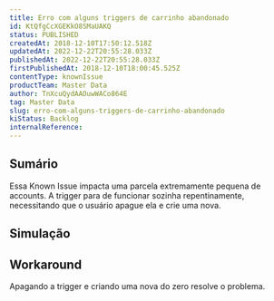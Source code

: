 ```yaml
---
title: Erro com alguns triggers de carrinho abandonado
id: KtQfgCcXGEKkO8SMaUAKQ
status: PUBLISHED
createdAt: 2018-12-10T17:50:12.518Z
updatedAt: 2022-12-22T20:55:28.033Z
publishedAt: 2022-12-22T20:55:28.033Z
firstPublishedAt: 2018-12-10T18:00:45.525Z
contentType: knownIssue
productTeam: Master Data
author: TnXcuQydAAOuwWACo864E
tag: Master Data
slug: erro-com-alguns-triggers-de-carrinho-abandonado
kiStatus: Backlog
internalReference: 
---
```


## Sumário

Essa Known Issue impacta uma parcela extremamente pequena de accounts.  A trigger para de funcionar sozinha repentinamente, necessitando que o usuário apague ela e crie uma nova.

## Simulação



## Workaround

Apagando a trigger e criando uma nova do zero resolve o problema.

